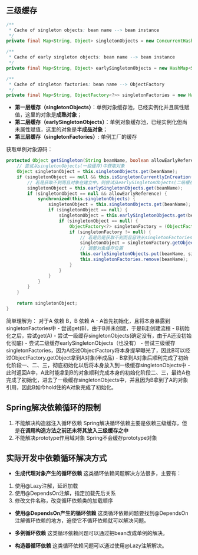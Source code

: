 ## 三级缓存
```Java
/**  
 * Cache of singleton objects: bean name --> bean instance 
 */
private final Map<String, Object> singletonObjects = new ConcurrentHashMap<String, Object>(256);  

/**  
 * Cache of early singleton objects: bean name --> bean instance 
 */
private final Map<String, Object> earlySingletonObjects = new HashMap<String, Object>(16);  

/**  
 * Cache of singleton factories: bean name --> ObjectFactory 
 */
private final Map<String, ObjectFactory<?>> singletonFactories = new HashMap<String, ObjectFactory<?>>(16);
```

- **第一层缓存（singletonObjects）**：单例对象缓存池，已经实例化并且属性赋值，这里的对象是**成熟对象**；
- **第二层缓存（earlySingletonObjects）**：单例对象缓存池，已经实例化但尚未属性赋值，这里的对象是**半成品对象**；
- **第三层缓存（singletonFactories）**: 单例工厂的缓存

获取单例对象源码：
```Java
protected Object getSingleton(String beanName, boolean allowEarlyReference) {  
    // 尝试从singletonObjects(一级缓存)中获取对象
    Object singletonObject = this.singletonObjects.get(beanName);  
    if (singletonObject == null && this.isSingletonCurrentlyInCreation(beanName)) {  
	    // 若是获取不到而且对象在建立中，则尝试从earlySingletonObjects(二级缓存)中获取
        singletonObject = this.earlySingletonObjects.get(beanName);  
        if (singletonObject == null && allowEarlyReference) {  
            synchronized(this.singletonObjects) {  
                singletonObject = this.singletonObjects.get(beanName);  
                if (singletonObject == null) {  
                    singletonObject = this.earlySingletonObjects.get(beanName);  
                    if (singletonObject == null) {  
                        ObjectFactory<?> singletonFactory = (ObjectFactory)this.singletonFactories.get(beanName);  
                        if (singletonFactory != null) {  
		                    // 若是仍是获取不到而且容许从singletonFactories经过getObject获取，则经过singletonFactory.getObject()(三级缓存)获取
                            singletonObject = singletonFactory.getObject(); 
                            // 调整对象缓存位置 
                            this.earlySingletonObjects.put(beanName, singletonObject);  
                            this.singletonFactories.remove(beanName);  
                        }  
                    }  
                }  
            }  
        }  
    }  
  
    return singletonObject;  
}
```

简单理解为：
	对于A 依赖 B，B 依赖 A
	- A首先初始化，且将本身暴露到singletonFactories中
	- 尝试get(B)，由于B并未创建，于是B走创建流程
	- B初始化之后，尝试get(A)
	- 尝试一级缓存singletonObjects(确定没有，由于A还没初始化彻底)
	- 尝试二级缓存earlySingletonObjects（也没有）
	- 尝试三级缓存singletonFactories，因为A经过ObjectFactory将本身提早曝光了，因此B可以经过ObjectFactory.getObject拿到A对象(半成品)
	- B拿到A对象后顺利完成了初始化阶段一、二、三，彻底初始化以后将本身放入到一级缓存singletonObjects中
	- 此时返回A中，A此时能拿到B的对象顺利完成本身的初始化阶段二、三，最终A也完成了初始化，进去了一级缓存singletonObjects中，并且因为B拿到了A的对象引用，因此B如今hold住的A对象完成了初始化。

## Spring解决依赖循环的限制

1. 不能解决构造器注入循环依赖
Spring解决循环依赖主要是依赖三级缓存，但是**在调用构造方法之前还未将其放入三级缓存之中**
2. 不能解决prototype作用域对象
Spring不会缓存prototype对象

## 实际开发中依赖循环解决方式

- **生成代理对象产生的循环依赖**
这类循环依赖问题解决方法很多，主要有：
1. 使用@Lazy注解，延迟加载
2. 使用@DependsOn注解，指定加载先后关系
3. 修改文件名称，改变循环依赖类的加载顺序

- **使用@DependsOn产生的循环依赖**
这类循环依赖问题要找到@DependsOn注解循环依赖的地方，迫使它不循环依赖就可以解决问题。

- **多例循环依赖**
这类循环依赖问题可以通过把bean改成单例的解决。

- **构造器循环依赖**
这类循环依赖问题可以通过使用@Lazy注解解决。